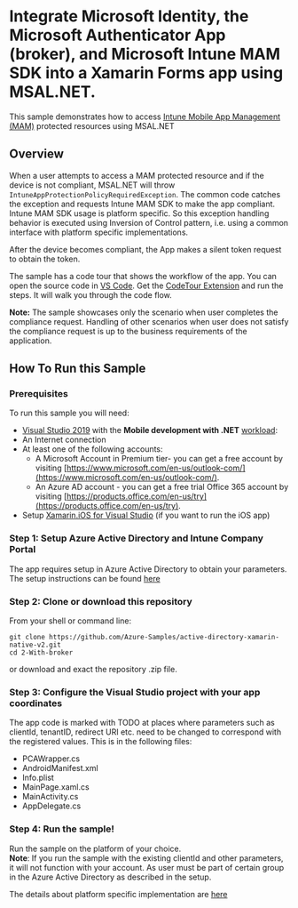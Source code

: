 # Integrate Microsoft Identity, the Microsoft Authenticator App (broker), and Microsoft Intune MAM SDK into a Xamarin Forms app using MSAL.NET.

This sample demonstrates how to access [Intune Mobile App Management (MAM)](https://docs.microsoft.com/en-us/mem/intune/apps/app-management) protected resources using MSAL.NET

## Overview
When a user attempts to access a MAM protected resource and if the device is not compliant, MSAL.NET will throw ```IntuneAppProtectionPolicyRequiredException```. The common code catches the exception and requests Intune MAM SDK to make the app compliant. Intune MAM SDK usage is platform specific. So this exception handling behavior is executed using Inversion of Control pattern, i.e. using a common interface with platform specific implementations.  

After the device becomes compliant, the App makes a silent token request to obtain the token.  

The sample has a code tour that shows the workflow of the app.  You can open the source code in [VS Code](https://code.visualstudio.com/). Get the [CodeTour Extension](https://marketplace.visualstudio.com/items?itemName=vsls-contrib.codetour) and run the steps. It will walk you through the code flow.  

**Note:** The sample showcases only the scenario when user completes the compliance request. Handling of other scenarios when user does not satisfy the compliance request is up to the business requirements of the application.

## How To Run this Sample

### Prerequisites
To run this sample you will need:
- [Visual Studio 2019](https://aka.ms/vsdownload) with the **Mobile development with .NET** [workload](https://www.visualstudio.com/vs/visual-studio-workloads/):
- An Internet connection
- At least one of the following accounts:
  - A Microsoft Account in Premium tier- you can get a free account by visiting [https://www.microsoft.com/en-us/outlook-com/](https://www.microsoft.com/en-us/outlook-com/).
  - An Azure AD account - you can get a free trial Office 365 account by visiting [https://products.office.com/en-us/try](https://products.office.com/en-us/try).
- Setup [Xamarin.iOS for Visual Studio](https://docs.microsoft.com/en-us/xamarin/ios/get-started/installation/windows/introduction-to-xamarin-ios-for-visual-studio) (if you want to run the iOS app)

### Step 1: Setup Azure Active Directory and Intune Company Portal
The app requires setup in Azure Active Directory to obtain your parameters. The setup instructions can be found [here](https://github.com/AzureAD/microsoft-authentication-library-for-dotnet/wiki/Steps-to-create-config-for-MAM-(Conditional-access))


### Step 2:  Clone or download this repository

From your shell or command line:

```Shell
git clone https://github.com/Azure-Samples/active-directory-xamarin-native-v2.git
cd 2-With-broker
```

or download and exact the repository .zip file.

### Step 3:  Configure the Visual Studio project with your app coordinates
The app code is marked with TODO at places where parameters such as clientId, tenantID, redirect URI etc. need to be changed to correspond with the registered values. This is in the following files:
- PCAWrapper.cs
- AndroidManifest.xml
- Info.plist
- MainPage.xaml.cs
- MainActivity.cs
- AppDelegate.cs

### Step 4: Run the sample!
Run the sample on the platform of your choice.  
**Note**: If you run the sample with the existing clientId and other parameters, it will not function with your account. As user must be part of certain group in the Azure Active Directory as described in the setup.  

The details about platform specific implementation are [here](https://github.com/AzureAD/microsoft-authentication-library-for-dotnet/wiki/Protect-your-resources-in-iOS-and-Android-applications-using-Intune-MAM-and-MSAL.NET)